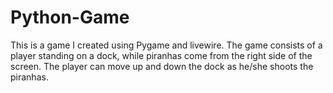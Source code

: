 # Python-Game
This is a game I created using Pygame and livewire. The game consists of a player standing on a dock, 
while piranhas come from the right side of the screen. The player can move up and down the dock as he/she shoots
the piranhas.  
